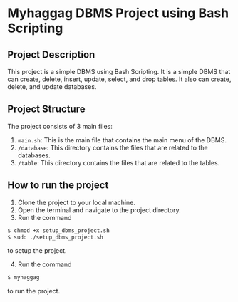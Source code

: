 

# Myhaggag DBMS Project using Bash Scripting

## Project Description

This project is a simple DBMS using Bash Scripting. It is a simple DBMS that can create, delete, insert, update, select, and drop tables. It also can create, delete, and update databases.

## Project Structure

The project consists of 3 main files:

1. `main.sh`: This is the main file that contains the main menu of the DBMS.
2. `/database`: This directory contains the files that are related to the databases.
3. `/table`: This directory contains the files that are related to the tables.

## How to run the project

1. Clone the project to your local machine.
2. Open the terminal and navigate to the project directory.
3. Run the command

```bash
$ chmod +x setup_dbms_project.sh
$ sudo ./setup_dbms_project.sh
```

to setup the project.

4. Run the command

```bash
$ myhaggag
```

to run the project.

